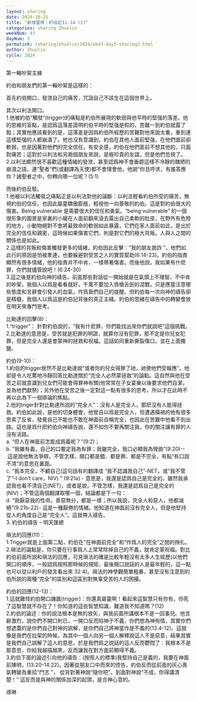 ```yaml
---
layout: sharing
date: 2024-10-25
title: "新增靈修：約伯記11-14 (1)"
categories: sharing Zhuolin
weekNum: 43
dayNum: 5
permalink: /sharing/zhuolin/2024/wk43-day5-sharing2.html
author: Zhuolin
cycle: 2024
---
```


第一輪吵架主線  

約伯和朋友們的第一輪吵架是這樣的：  

首先約伯開口，發泄自己的痛苦，咒詛自己不該生在這個世界上。  

其次以利法開口。  
1.他被約伯“觸發”(trigger)的痛點是約伯所展現的軟弱與他平時的堅强的落差。他的思維的盲點，是認爲這落差證明約伯平時的堅强是假的，苦難一到約伯就露了餡；其實他應該看到的是，這落差是因爲約伯所經歷的苦難對他來說太重，重到連這樣堅强的人都崩潰了。他也沒有意識到，約伯在其他人面前堅强，在他們面前卻軟弱，也是因著對他們的完全信任，有安全感，約伯在他們面前不想其他的，只面對痛苦；這對於以利法和另兩個朋友來説，是極珍貴的友誼，但是他們忽視了。  
2.以利法顯然很不喜歡這種情緒的發泄，甚至認爲神不會垂聼這樣不冷靜的醜陋的崩潰之語，連“聖者“們(或翻譯為天使)都不會理會他，他說“你且呼求，有誰答應你？諸聖者之中，你轉向哪一位呢？(5:1)  

而後約伯反駁。  
1.他被以利法觸發之痛點正是以利法對他的論斷：以利法輕看約伯所受的痛苦，無視約伯的信任，也因此屬靈驕傲膨脹，輕視他一向尊敬的約伯。這是對約伯很大的傷害。Being vulnerable 是需要很大的信任和勇氣。“being vulnerable” 的一個很形象的圖景是家裏的小寵在人面前翻來滾去露出自己柔軟的肚皮，在野外有危險的地方，小動物絕對不會將最致命的軟弱如此暴露，它們在家人面前如此，是出於完全的信任和親密，這時候如果傷害它們，則是對它們的極大背叛。人與人之間的關係也是如此。  
2.這樣的背叛和傷害觸發更多的情緒，約伯因此反擊：“我的朋友詭詐 ”，他們如此行的原因是怕被牽連，也要躲避對受苦之人的實質幫助(6:14-23)。約伯的指責顯然有很多情緒，他的指責并不中肯，一樣帶著傷害。而後他説，我如果有什麽罪，你們就儘管說吧！(6:24-30)  
3.這之後是約伯向神的禱告。前面那些對話從一開始就是在氣頭上不理智、不中肯的吵架，我個人以爲是看看就好，千萬不要加入唇槍舌劍的混戰，只是應當注意哪些態度和言辭會引發人的血氣，作爲我們自己的提醒。但約伯每一次向神的禱告卻是精髓，我個人以爲這是約伯記背後的真正主綫。約伯的思緒在禱告中的轉變會放在明天來專門思考。  

比勒達的回擊(8)：  
1.“trigger”： 針對約伯說的，“我有什麽罪，你們能找出來你們就說吧”這個挑戰。  
2.比勒達的意思是，受苦就是犯罪的明證，就算你沒有犯罪，那不定是你兒女犯罪，但是完全人還是會蒙神的拯救和祝福。這話如同重新撕裂傷口，並在上面撒鹽。  

約伯(9-10)：  
1.約伯的trigger居然不是比勒達說“或者你的兒女得罪了祂，祂使他們受報應”。他卻是令人吃驚地冷靜回答比勒達關於“完全人必然蒙拯救”的論點。這自然與他在受苦之前就意識到兒女們可能會得罪神有關(他常常在子女宴樂以後要求他們自潔，並為他們獻祭)；另外他在受苦之後一定對這一點有很多的思考，所以才在此時不再以此為下一個辯論的焦點。  
2.他的triger針對比勒達所説的“完全人”：沒有人是完全人，那麽沒有人能得拯救。約伯如此說，是他的切身體會，他曾自以爲是完全人，但遭遇橫禍的他有很多思索了反省，發覺自己不能也不敢在神面前自稱完全，也因此在苦難中他看不到出路。這也是爲什麽約伯向神禱告說，還不如你不要再關注我，你的關注讓有罪的人沒有活路。  
a. “但人在神面前怎能成爲義呢？”(9:2)；  
b. “我雖有義，自己的口要定我為有罪；我雖完全，我口必顯我為彎曲”(9:20)-- 這是說他無法爭辯，不管怎樣，開口都是錯、都是罪、都是不完全，有點“有口説不清”的意思在裏面。  
c. “我本完全，不顧自己(這句話有的翻譯成 “我不認識我自己”-NET，或“我不管了”-I don’t care，NIV) ” (9:21a) - 意思是，我還是認爲自己是完全的，雖然我承認我也看不清自己(NET)，或者是說，不管怎樣，我還是認爲自己是完全的(NIV)；不管這兩個翻譯取哪一個，結論都是下一句：  
d. “我厭惡我的性命。善惡無分，都是一樣；所以我説，完全人和惡人，他都滅絕”(9:21b-22)- 這是一種厭倦的情緒。他知道在神面前沒有完全人，但是他堅持從人的角度自己是“完全人”。這就帶入禱告。  
3. 約伯的禱告 – 明天匯總  

瑣法的回應(11)：  
1.Trigger就是上面第二點，約伯在“在神面前完全”和“作爲人的完全”之間的掙扎。  
2.瑣法的論點是，你只要在行事爲人上常常除掉自己的不義，就肯定蒙祝福。對比約伯前面所説和瑣法的回應，可見瑣法的確是比較年輕沒有太多人生經歷(以他們開口的順序，一般認爲按照那時候的規矩，最後開口説話的人是最年輕的，這一點也可以從以利戶的發言看出來 32:4)。瑣法的神學觀簡單粗暴，甚至沒有注意到約伯所説的兩種“完全”的區別和這區別對無辜受苦的人的困擾。  

約伯的回應(12-13)：  
1.這就難怪約伯開口譏諷(trigger)：你還真屬靈啊！看起來這智慧只有你有，你死了這智慧就不存在了！你知道的這些智慧知識，難道我不知道嗎？(12)  
2.約伯的論述：你的説法根本是無的放矢，與我前面所講根本不是一回事兒。他言辭激烈，說你們不開口則已，一開口反而陷神于不義，你們想為神徇情，其實你們想遮蓋的是你們自己對神的誤解，是你們自己將神當作是不義的(13:4-12)。這就像是我們在拉架的時候，為其中一個人向另一個人解釋說這人不是惡意，結果其實是我們自己誤解了這人的意思，於是我們爲之説話的這人反而鬱悶了：我根本不是那意思，你給我越描越黑，反而讓我在對方面前顯得不義。  
3.約伯下面的論述引向他的禱告：(按照人的標準)我堅持自己是義的，我要在神面前陳明，(13:20-14:22)。因著從朋友口中而來的控告，約伯反而從前面的灰心喪氣轉變為重拾“鬥志 ”， 從背對著神說“隨你吧”，到面對神說“不成，你得講清楚！” 這反而是與神的關係加深的起頭，是合神心意的。  

琢琳  
